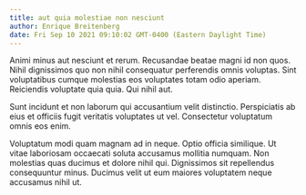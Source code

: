 ```yaml
---
title: aut quia molestiae non nesciunt
author: Enrique Breitenberg
date: Fri Sep 10 2021 09:10:02 GMT-0400 (Eastern Daylight Time)
---
```

Animi minus aut nesciunt et rerum. Recusandae beatae magni id non quos. Nihil dignissimos quo non nihil consequatur perferendis omnis voluptas. Sint voluptatibus cumque molestias eos voluptates totam odio aperiam. Reiciendis voluptate quia quia. Qui nihil aut.

 Sunt incidunt et non laborum qui accusantium velit distinctio. Perspiciatis ab eius et officiis fugit veritatis voluptates ut vel. Consectetur voluptatum omnis eos enim.

 Voluptatum modi quam magnam ad in neque. Optio officia similique. Ut vitae laboriosam occaecati soluta accusamus mollitia numquam. Non molestias quas ducimus et dolore nihil qui. Dignissimos sit repellendus consequuntur minus. Ducimus velit ut eum maiores voluptatem neque accusamus nihil ut.